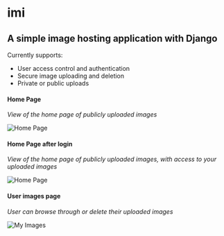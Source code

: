 # imi
A simple image hosting application with Django
---
Currently supports:
- User access control and authentication
- Secure image uploading and deletion
- Private or public uploads


#### Home Page
<em>View of the home page of publicly uploaded images</em>

![Home Page](https://i.imgur.com/v4JeW7f.jpg)

#### Home Page after login
<em>View of the home page of publicly uploaded images, with access to your uploaded images</em>

![Home Page](https://imgur.com/qQliAtm.jpg)

#### User images page
<em>User can browse through or delete their uploaded images</em>

![My Images](https://i.imgur.com/2vpLezY.png)




